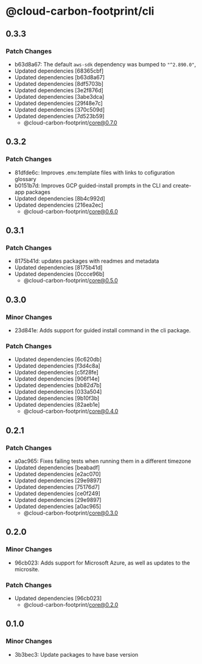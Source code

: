 # @cloud-carbon-footprint/cli

## 0.3.3

### Patch Changes

- b63d8a67: The default `aws-sdk` dependency was bumped to `"^2.890.0"`,
- Updated dependencies [68365cbf]
- Updated dependencies [b63d8a67]
- Updated dependencies [8df5703b]
- Updated dependencies [3e2f876d]
- Updated dependencies [3abe3dca]
- Updated dependencies [29f48e7c]
- Updated dependencies [370c509d]
- Updated dependencies [7d523b59]
  - @cloud-carbon-footprint/core@0.7.0

## 0.3.2

### Patch Changes

- 81dfde6c: Improves .env.template files with links to cofiguration glossary
- b0151b7d: Improves GCP guided-install prompts in the CLI and create-app packages
- Updated dependencies [8b4c992d]
- Updated dependencies [216ea2ec]
  - @cloud-carbon-footprint/core@0.6.0

## 0.3.1

### Patch Changes

- 8175b41d: updates packages with readmes and metadata
- Updated dependencies [8175b41d]
- Updated dependencies [0ccce96b]
  - @cloud-carbon-footprint/core@0.5.0

## 0.3.0

### Minor Changes

- 23d841e: Adds support for guided install command in the cli package.

### Patch Changes

- Updated dependencies [6c620db]
- Updated dependencies [f3d4c8a]
- Updated dependencies [c5f28fe]
- Updated dependencies [906f14e]
- Updated dependencies [bb82d7b]
- Updated dependencies [033a504]
- Updated dependencies [9b10f3b]
- Updated dependencies [82aeb1e]
  - @cloud-carbon-footprint/core@0.4.0

## 0.2.1

### Patch Changes

- a0ac965: Fixes failing tests when running them in a different timezone
- Updated dependencies [beabadf]
- Updated dependencies [e2ac070]
- Updated dependencies [29e9897]
- Updated dependencies [75176d7]
- Updated dependencies [ce0f249]
- Updated dependencies [29e9897]
- Updated dependencies [a0ac965]
  - @cloud-carbon-footprint/core@0.3.0

## 0.2.0

### Minor Changes

- 96cb023: Adds support for Microsoft Azure, as well as updates to the microsite.

### Patch Changes

- Updated dependencies [96cb023]
  - @cloud-carbon-footprint/core@0.2.0

## 0.1.0

### Minor Changes

- 3b3bec3: Update packages to have base version
